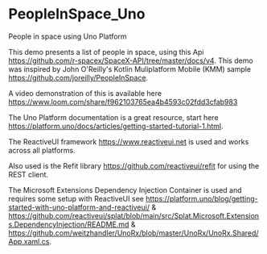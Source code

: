 # PeopleInSpace_Uno
People in space using Uno Platform

This demo presents a list of people in space, using this Api https://github.com/r-spacex/SpaceX-API/tree/master/docs/v4. This demo was inspired by John O'Reilly's Kotlin Muliplatform Mobile (KMM) sample https://github.com/joreilly/PeopleInSpace.

A video demonstration of this is available here https://www.loom.com/share/f962103765ea4b4593c02fdd3cfab983

The Uno Platform documentation is a great resource, start here https://platform.uno/docs/articles/getting-started-tutorial-1.html.

The ReactiveUI framework https://www.reactiveui.net is used and works across all platforms.

Also used is the Refit library https://github.com/reactiveui/refit for using the REST client.

The Microsoft Extensions Dependency Injection Container is used and requires some setup with ReactiveUI see https://platform.uno/blog/getting-started-with-uno-platform-and-reactiveui/ & https://github.com/reactiveui/splat/blob/main/src/Splat.Microsoft.Extensions.DependencyInjection/README.md & https://github.com/weitzhandler/UnoRx/blob/master/UnoRx/UnoRx.Shared/App.xaml.cs.
